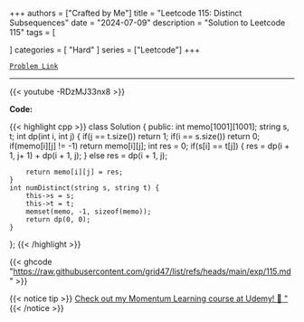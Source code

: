 
+++
authors = ["Crafted by Me"]
title = "Leetcode 115: Distinct Subsequences"
date = "2024-07-09"
description = "Solution to Leetcode 115"
tags = [
    
]
categories = [
    "Hard"
]
series = ["Leetcode"]
+++



[`Problem Link`](https://leetcode.com/problems/distinct-subsequences/description/)

---

{{< youtube -RDzMJ33nx8 >}}

**Code:**

{{< highlight cpp >}}
class Solution {
public:
    int memo[1001][1001];
    string s, t;
    int dp(int i, int j) {
        if(j == t.size()) return 1;
        if(i == s.size()) return 0;
        if(memo[i][j] != -1) return memo[i][j];
        int res = 0;
        if(s[i] == t[j]) {
            res = dp(i + 1, j+ 1) + dp(i + 1, j);
        } else res = dp(i + 1, j);
        
        return memo[i][j] = res;
    }
    int numDistinct(string s, string t) {
        this->s = s;
        this->t = t;
        memset(memo, -1, sizeof(memo));
        return dp(0, 0);
    }
};
{{< /highlight >}}

{{< ghcode "https://raw.githubusercontent.com/grid47/list/refs/heads/main/exp/115.md" >}}

{{< notice tip >}}
[Check out my Momentum Learning course at Udemy! 🚀 "](https://www.udemy.com/course/blind-75-the-data-structures-and-algorithms-essentials/)
{{< /notice >}}

